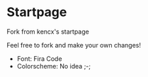 # Startpage

Fork from kencx's startpage

Feel free to fork and make your own changes!

- Font: Fira Code
- Colorscheme: No idea ;-;
